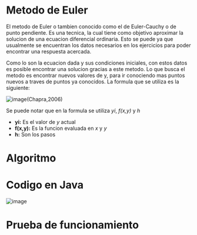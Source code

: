 # Metodo de Euler

El metodo de Euler o tambien conocido como el de Euler-Cauchy o de punto pendiente.
Es una tecnica, la cual tiene como objetivo aproximar la solucion de una ecuacion diferencial ordinaria. Esto se puede ya que usualmente se encuentran los datos necesarios en los ejercicios para poder encontrar una respuesta acercada.

Como lo son la ecuacion dada y sus condiciones iniciales, con estos datos es posible encontrar una solucion gracias a este metodo. Lo que busca el metodo es encontrar nuevos valores de y, para ir conociendo mas puntos nuevos a traves de puntos ya conocidos.
La formula que se utiliza es la siguiente:

![image](https://github.com/CristianCHsx/Metodos-Numericos/assets/162630564/7f73a712-93a5-4c6d-aba9-c5b415c07b92)(Chapra,2006)

Se puede notar que en la formula se utiliza _yi_, _f(x,y)_ y _h_
-   **yi:** Es el valor de _y_ actual
-   **f(x,y):** Es la funcion evaluada en _x_ y _y_
-   **h:** Son los pasos 

# Algoritmo

# Codigo en Java

![image](https://github.com/CristianCHsx/Metodos-Numericos/assets/162630564/65e01dbd-5815-423c-9370-562215b80840)

# Prueba de funcionamiento